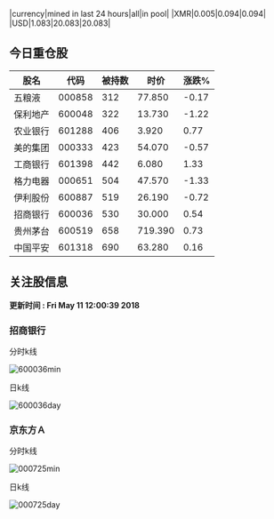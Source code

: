 |currency|mined in last 24 hours|all|in pool|
|XMR|0.005|0.094|0.094|
|USD|1.083|20.083|20.083|

## 今日重仓股 

|股名|代码|被持数|时价|涨跌%|
|---|---|---|---|---|
|五粮液|000858|312|77.850|-0.17|
|保利地产|600048|322|13.730|-1.22|
|农业银行|601288|406|3.920|0.77|
|美的集团|000333|423|54.070|-0.57|
|工商银行|601398|442|6.080|1.33|
|格力电器|000651|504|47.570|-1.33|
|伊利股份|600887|519|26.190|-0.72|
|招商银行|600036|530|30.000|0.54|
|贵州茅台|600519|658|719.390|0.73|
|中国平安|601318|690|63.280|0.16|

## 关注股信息
**更新时间 : Fri May 11 12:00:39 2018**
### 招商银行 
分时k线

![600036min](http://image.sinajs.cn/newchart/min/n/sh600036.gif)

日k线

![600036day](http://image.sinajs.cn/newchart/daily/n/sh600036.gif)

### 京东方Ａ 
分时k线

![000725min](http://image.sinajs.cn/newchart/min/n/sz000725.gif)

日k线

![000725day](http://image.sinajs.cn/newchart/daily/n/sz000725.gif)
